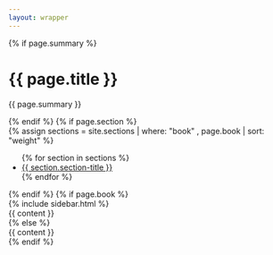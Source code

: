 ```yaml
---
layout: wrapper
---
```

<div class="main-wrapper">
    {% if page.summary %}
        <div class="docs-header" tabindex="-1">
          <div class="container">
            <h1>{{ page.title }}</h1>
            <p>{{ page.summary }}</p>
          </div>
        </div>
    {% endif %}
    {% if page.section %}
        <div class="section-header col-12 mb-2">
        {% assign sections = site.sections | where: "book" , page.book | sort: "weight" %}
          <ul class="nav nav-tabs">
          {% for section in sections %}
            <li class="nav-item" role="presentation"><a class="nav-link {% if section.section == page.section %}active{% endif %}" href="{{ site.baseUrl }}/{{ section.book }}/{{ section.section }}/{{ section.default-chapter }}">{{ section.section-title }}</a></li>
          {% endfor %}
          </ul>
        </div>
    {% endif %}
    {% if page.book %}
        <div class="sidebar-container col-2">
          {% include sidebar.html %}
        </div>
        <div class="main-view col-10 offset-2">
          {{ content }}
        </div>
    {% else %}
        <div class="col-12">
          {{ content }}
        </div>
    {% endif %}
</div>
